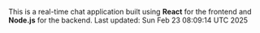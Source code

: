 This is a real-time chat application built using **React** for the frontend and **Node.js** for the backend.
Last updated: Sun Feb 23 08:09:14 UTC 2025
